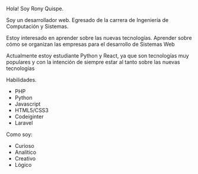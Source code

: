 Hola! Soy Rony Quispe.

Soy un desarrollador web. Egresado de la carrera de Ingeniería de Computación y Sistemas.

Estoy interesado en aprender sobre las nuevas tecnologías. Aprender sobre cómo se organizan las empresas para el desarrollo de Sistemas Web

Actualmente estoy estudiante Python y React, ya que son tecnologías muy populares y con la intención de siempre estar al tanto sobre las nuevas tecnologías


Habilidades.
* PHP
* Python
* Javascript
* HTML5/CSS3
* Codeiginter
* Laravel

Como soy:
* Curioso
* Analitico
* Creativo
* Lógico

<!---
rquispeq/rquispeq is a ✨ special ✨ repository because its `README.md` (this file) appears on your GitHub profile.
You can click the Preview link to take a look at your changes.
--->
